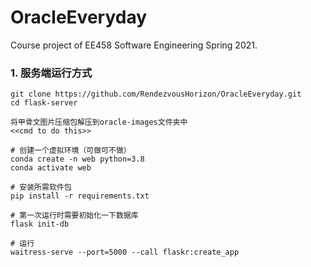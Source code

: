 # OracleEveryday
Course project of EE458 Software Engineering Spring 2021.

### 1. 服务端运行方式
```
git clone https://github.com/RendezvousHorizon/OracleEveryday.git
cd flask-server

将甲骨文图片压缩包解压到oracle-images文件夹中
<<cmd to do this>>

# 创建一个虚拟环境（可做可不做）
conda create -n web python=3.8
conda activate web

# 安装所需软件包
pip install -r requirements.txt

# 第一次运行时需要初始化一下数据库
flask init-db

# 运行
waitress-serve --port=5000 --call flaskr:create_app
```